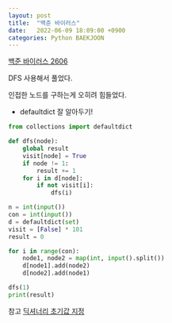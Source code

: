 ```yaml
---
layout: post
title:  "백준 바이러스"
date:   2022-06-09 18:09:00 +0900
categories: Python BAEKJOON
---
```


[백준 바이러스 2606](https://www.acmicpc.net/problem/2606)

DFS 사용해서 풀었다.

인접한 노드를 구하는게 오히려 힘들었다.
* defaultdict 잘 알아두기!

```py
from collections import defaultdict

def dfs(node):
    global result
    visit[node] = True
    if node != 1:
        result += 1
    for i in d[node]:
        if not visit[i]:
            dfs(i)

n = int(input())
con = int(input())
d = defaultdict(set)
visit = [False] * 101
result = 0

for i in range(con):
    node1, node2 = map(int, input().split())
    d[node1].add(node2)
    d[node2].add(node1)

dfs(1)
print(result)
```


참고 
[딕셔너리 초기값 지정](https://velog.io/@areum0921/defaultdict-%EB%94%95%EC%85%94%EB%84%88%EB%A6%AC-%EC%B4%88%EA%B8%B0%EA%B0%92-%EC%A7%80%EC%A0%95)
